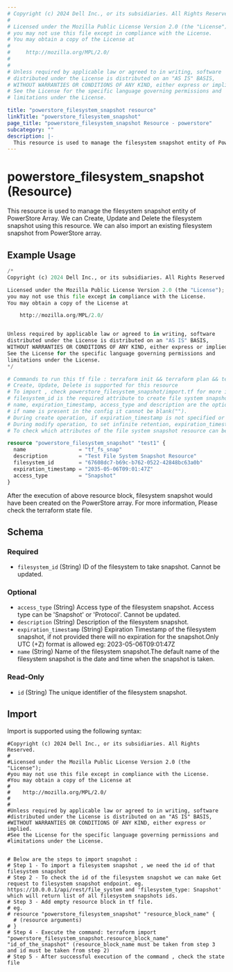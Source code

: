 ```yaml
---
# Copyright (c) 2024 Dell Inc., or its subsidiaries. All Rights Reserved.
# 
# Licensed under the Mozilla Public License Version 2.0 (the "License");
# you may not use this file except in compliance with the License.
# You may obtain a copy of the License at
# 
#     http://mozilla.org/MPL/2.0/
# 
# 
# Unless required by applicable law or agreed to in writing, software
# distributed under the License is distributed on an "AS IS" BASIS,
# WITHOUT WARRANTIES OR CONDITIONS OF ANY KIND, either express or implied.
# See the License for the specific language governing permissions and
# limitations under the License.

title: "powerstore_filesystem_snapshot resource"
linkTitle: "powerstore_filesystem_snapshot"
page_title: "powerstore_filesystem_snapshot Resource - powerstore"
subcategory: ""
description: |-
  This resource is used to manage the filesystem snapshot entity of PowerStore Array. We can Create, Update and Delete the filesystem snapshot using this resource. We can also import an existing filesystem snapshot from PowerStore array.
---
```


# powerstore_filesystem_snapshot (Resource)

This resource is used to manage the filesystem snapshot entity of PowerStore Array. We can Create, Update and Delete the filesystem snapshot using this resource. We can also import an existing filesystem snapshot from PowerStore array.

## Example Usage

```terraform
/*
Copyright (c) 2024 Dell Inc., or its subsidiaries. All Rights Reserved.

Licensed under the Mozilla Public License Version 2.0 (the "License");
you may not use this file except in compliance with the License.
You may obtain a copy of the License at

    http://mozilla.org/MPL/2.0/


Unless required by applicable law or agreed to in writing, software
distributed under the License is distributed on an "AS IS" BASIS,
WITHOUT WARRANTIES OR CONDITIONS OF ANY KIND, either express or implied.
See the License for the specific language governing permissions and
limitations under the License.
*/

# Commands to run this tf file : terraform init && terraform plan && terraform apply
# Create, Update, Delete is supported for this resource
# To import , check powerstore_filesystem_snapshot/import.tf for more info
# filesystem_id is the required attribute to create file system snapshot.
# name, expiration_timestamp, access_type and description are the optional attributes
# if name is present in the config it cannot be blank("").
# During create operation, if expiration_timestamp is not specified or set to blank(""), snapshot will be created with infinite retention.
# During modify operation, to set infinite retention, expiration_timestamp can be set to blank("").
# To check which attributes of the file system snapshot resource can be updated, please refer Product Guide in the documentation

resource "powerstore_filesystem_snapshot" "test1" {
  name                 = "tf_fs_snap"
  description          = "Test File System Snapshot Resource"
  filesystem_id        = "67608dc7-b69c-b762-0522-42848bc63a0b"
  expiration_timestamp = "2035-05-06T09:01:47Z"
  access_type          = "Snapshot"
}
```

After the execution of above resource block, filesystem snapshot would have been created on the PowerStore array. For more information, Please check the terraform state file.

<!-- schema generated by tfplugindocs -->
## Schema

### Required

- `filesystem_id` (String) ID of the filesystem to take snapshot. Cannot be updated.

### Optional

- `access_type` (String) Access type of the filesystem snapshot. Access type can be 'Snapshot' or 'Protocol'. Cannot be updated.
- `description` (String) Description of the filesystem snapshot.
- `expiration_timestamp` (String) Expiration Timestamp of the filesystem snapshot, if not provided there will no expiration for the snapshot.Only UTC (+Z) format is allowed eg: 2023-05-06T09:01:47Z
- `name` (String) Name of the filesystem snapshot.The default name of the filesystem snapshot is the date and time when the snapshot is taken.

### Read-Only

- `id` (String) The unique identifier of the filesystem snapshot.

## Import

Import is supported using the following syntax:

```shell
#Copyright (c) 2024 Dell Inc., or its subsidiaries. All Rights Reserved.
#
#Licensed under the Mozilla Public License Version 2.0 (the "License");
#you may not use this file except in compliance with the License.
#You may obtain a copy of the License at
#
#    http://mozilla.org/MPL/2.0/
#
#
#Unless required by applicable law or agreed to in writing, software
#distributed under the License is distributed on an "AS IS" BASIS,
#WITHOUT WARRANTIES OR CONDITIONS OF ANY KIND, either express or implied.
#See the License for the specific language governing permissions and
#limitations under the License.


# Below are the steps to import snapshot :
# Step 1 - To import a filesystem snapshot , we need the id of that filesystem snapshot
# Step 2 - To check the id of the filesystem snapshot we can make Get request to filesystem snapshot endpoint. eg. https://10.0.0.1/api/rest/file_system and 'filesystem_type: Snapshot' which will return list of all filesystem snapshots ids.
# Step 3 - Add empty resource block in tf file.
# eg.
# resource "powerstore_filesystem_snapshot" "resource_block_name" {
  # (resource arguments)
# }
# Step 4 - Execute the command: terraform import "powerstore_filesystem_snapshot.resource_block_name" "id_of_the_snapshot" (resource_block_name must be taken from step 3 and id must be taken from step 2)
# Step 5 - After successful execution of the command , check the state file
```
